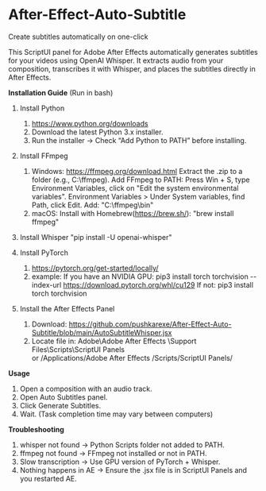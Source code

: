 # After-Effect-Auto-Subtitle
Create subtitles automatically on one-click

This ScriptUI panel for Adobe After Effects automatically generates subtitles for your videos using OpenAI Whisper.
It extracts audio from your composition, transcribes it with Whisper, and places the subtitles directly in After Effects.

**Installation Guide** (Run in bash)
1. Install Python
   1. https://www.python.org/downloads
   2. Download the latest Python 3.x installer.
   3. Run the installer → Check “Add Python to PATH” before installing.

2. Install FFmpeg
   1. Windows:
     https://ffmpeg.org/download.html
     Extract the .zip to a folder (e.g., C:\ffmpeg).
     Add FFmpeg to PATH:
       Press Win + S, type Environment Variables, click on "Edit the system environmental variables".
       Environment Variables > Under System variables, find Path, click Edit. Add: "C:\ffmpeg\bin"
   2. macOS:
     Install with Homebrew(https://brew.sh/):
       "brew install ffmpeg"

3. Install Whisper
     "pip install -U openai-whisper"

4. Install PyTorch
   1. https://pytorch.org/get-started/locally/
   2. example:
       If you have an NVIDIA GPU:
           pip3 install torch torchvision --index-url https://download.pytorch.org/whl/cu129
         If not:
           pip3 install torch torchvision

5. Install the After Effects Panel
   1. Download: https://github.com/pushkarexe/After-Effect-Auto-Subtitle/blob/main/AutoSubtitleWhisper.jsx
   2. Locate file in:
       Adobe\Adobe After Effects <version>\Support Files\Scripts\ScriptUI Panels\
       or
       /Applications/Adobe After Effects <version>/Scripts/ScriptUI Panels/



**Usage**
  1. Open a composition with an audio track.
  2. Open Auto Subtitles panel.
  3. Click Generate Subtitles.
  4. Wait. (Task completion time may vary between computers)

**Troubleshooting**
  1. whisper not found → Python Scripts folder not added to PATH.
  2. ffmpeg not found → FFmpeg not installed or not in PATH.
  3. Slow transcription → Use GPU version of PyTorch + Whisper.
  4. Nothing happens in AE → Ensure the .jsx file is in ScriptUI Panels and you restarted AE.
